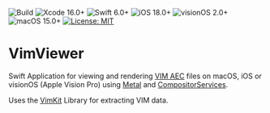 ![Build](https://github.com/codefiesta/VimViewer/actions/workflows/xcodebuild.yml/badge.svg)
![Xcode 16.0+](https://img.shields.io/badge/Xcode-16.0%2B-gold.svg)
![Swift 6.0+](https://img.shields.io/badge/Swift-6.0%2B-tomato.svg)
![iOS 18.0+](https://img.shields.io/badge/iOS-18.0%2B-crimson.svg)
![visionOS 2.0+](https://img.shields.io/badge/visionOS-2.0%2B-magenta.svg)
![macOS 15.0+](https://img.shields.io/badge/macOS-15.0%2B-skyblue.svg)
[![License: MIT](https://img.shields.io/badge/License-MIT-indigo.svg)](https://opensource.org/licenses/MIT)

# VimViewer
Swift Application for viewing and rendering [VIM AEC](https://github.com/vimaec/vim) files on macOS, iOS or visionOS (Apple Vision Pro) using [Metal](https://developer.apple.com/documentation/metal) and [CompositorServices](https://developer.apple.com/documentation/compositorservices).

Uses the [VimKit](https://github.com/codefiesta/VimKit) Library for extracting VIM data.
